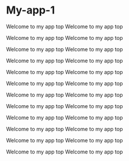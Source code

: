 # My-app-1

Welcome to my app top
Welcome to my app top

Welcome to my app top
Welcome to my app top

Welcome to my app top
Welcome to my app top

Welcome to my app top
Welcome to my app top

Welcome to my app top
Welcome to my app top

Welcome to my app top
Welcome to my app top

Welcome to my app top
Welcome to my app top

Welcome to my app top
Welcome to my app top

Welcome to my app top
Welcome to my app top

Welcome to my app top
Welcome to my app top

Welcome to my app top
Welcome to my app top

Welcome to my app top
Welcome to my app top
